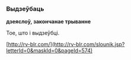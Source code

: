 ### Выдзеўбаць
**дзеяслоў, закончанае трыванне**

Тое, што і выдзеўбці.

<a rel="author">[http://rv-blr.com/](http://rv-blr.com/slounik.jsp?letterId=0&maskId=0&pageId=574)</a>

